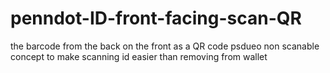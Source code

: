 # penndot-ID-front-facing-scan-QR
the barcode from the back on the front as a QR code psdueo non scanable concept to make scanning id easier than removing from wallet
